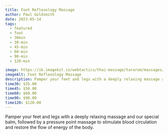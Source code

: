 ```yaml
---
title: Foot Reflexology Massage
author: Paul Goldsmith
date: 2023-05-14
tags: 
  - featured
  - foot
  - 30min
  - 30-min
  - 45-min
  - 60-min
  - 90-min
  - 120-min

image: https://ik.imagekit.io/webtactics/thai-massage/tararom/massages/Wat-Pho-Traditional-Thai-Foot-Reflexology_YkQqntLOw.jpg
imageAlt: Foot Reflexology Massage
description: Pamper your feet and legs with a deeply relaxing massage and our special balm, followed by a pressure point massage to stimulate blood circulation and restore the flow of energy of the body.
time30: $35.00
time45: $50.00
time60: $60.00
time90: $90.00
time120: $120.00
---
```


Pamper your feet and legs with a deeply relaxing massage and our special balm, followed by a pressure point massage to stimulate blood circulation and restore the flow of energy of the body. 